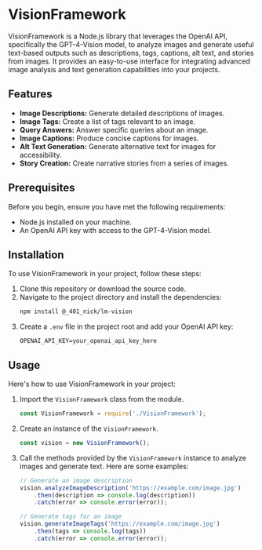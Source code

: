 # VisionFramework

VisionFramework is a Node.js library that leverages the OpenAI API, specifically the GPT-4-Vision model, to analyze images and generate useful text-based outputs such as descriptions, tags, captions, alt text, and stories from images. It provides an easy-to-use interface for integrating advanced image analysis and text generation capabilities into your projects.

## Features

- **Image Descriptions:** Generate detailed descriptions of images.
- **Image Tags:** Create a list of tags relevant to an image.
- **Query Answers:** Answer specific queries about an image.
- **Image Captions:** Produce concise captions for images.
- **Alt Text Generation:** Generate alternative text for images for accessibility.
- **Story Creation:** Create narrative stories from a series of images.

## Prerequisites

Before you begin, ensure you have met the following requirements:

- Node.js installed on your machine.
- An OpenAI API key with access to the GPT-4-Vision model.

## Installation

To use VisionFramework in your project, follow these steps:

1. Clone this repository or download the source code.
2. Navigate to the project directory and install the dependencies:
    ```bash
    npm install @_401_nick/lm-vision
    ```
3. Create a `.env` file in the project root and add your OpenAI API key:
    ```plaintext
    OPENAI_API_KEY=your_openai_api_key_here
    ```

## Usage

Here's how to use VisionFramework in your project:

1. Import the `VisionFramework` class from the module.
    ```javascript
    const VisionFramework = require('./VisionFramework');
    ```
2. Create an instance of the `VisionFramework`.
    ```javascript
    const vision = new VisionFramework();
    ```
3. Call the methods provided by the `VisionFramework` instance to analyze images and generate text. Here are some examples:
    ```javascript
    // Generate an image description
    vision.analyzeImageDescription('https://example.com/image.jpg')
        .then(description => console.log(description))
        .catch(error => console.error(error));

    // Generate tags for an image
    vision.generateImageTags('https://example.com/image.jpg')
        .then(tags => console.log(tags))
        .catch(error => console.error(error));
    ```